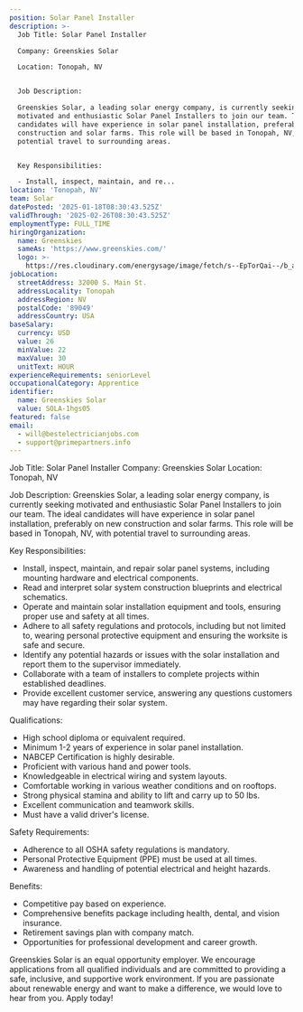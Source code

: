```yaml
---
position: Solar Panel Installer
description: >-
  Job Title: Solar Panel Installer

  Company: Greenskies Solar

  Location: Tonopah, NV


  Job Description:

  Greenskies Solar, a leading solar energy company, is currently seeking
  motivated and enthusiastic Solar Panel Installers to join our team. The ideal
  candidates will have experience in solar panel installation, preferably on new
  construction and solar farms. This role will be based in Tonopah, NV, with
  potential travel to surrounding areas.


  Key Responsibilities:

  - Install, inspect, maintain, and re...
location: 'Tonopah, NV'
team: Solar
datePosted: '2025-01-18T08:30:43.525Z'
validThrough: '2025-02-26T08:30:43.525Z'
employmentType: FULL_TIME
hiringOrganization:
  name: Greenskies
  sameAs: 'https://www.greenskies.com/'
  logo: >-
    https://res.cloudinary.com/energysage/image/fetch/s--EpTorQai--/b_auto,c_pad,f_auto,h_200,q_auto,w_200/https://es-media-prod.s3.amazonaws.com/media/supplier/logo/source/Greenskies_Clean_Focus_Company.jpg
jobLocation:
  streetAddress: 32000 S. Main St.
  addressLocality: Tonopah
  addressRegion: NV
  postalCode: '89049'
  addressCountry: USA
baseSalary:
  currency: USD
  value: 26
  minValue: 22
  maxValue: 30
  unitText: HOUR
experienceRequirements: seniorLevel
occupationalCategory: Apprentice
identifier:
  name: Greenskies Solar
  value: SOLA-1hgs05
featured: false
email:
  - will@bestelectricianjobs.com
  - support@primepartners.info
---
```




Job Title: Solar Panel Installer
Company: Greenskies Solar
Location: Tonopah, NV

Job Description:
Greenskies Solar, a leading solar energy company, is currently seeking motivated and enthusiastic Solar Panel Installers to join our team. The ideal candidates will have experience in solar panel installation, preferably on new construction and solar farms. This role will be based in Tonopah, NV, with potential travel to surrounding areas.

Key Responsibilities:
- Install, inspect, maintain, and repair solar panel systems, including mounting hardware and electrical components.
- Read and interpret solar system construction blueprints and electrical schematics.
- Operate and maintain solar installation equipment and tools, ensuring proper use and safety at all times.
- Adhere to all safety regulations and protocols, including but not limited to, wearing personal protective equipment and ensuring the worksite is safe and secure.
- Identify any potential hazards or issues with the solar installation and report them to the supervisor immediately.
- Collaborate with a team of installers to complete projects within established deadlines.
- Provide excellent customer service, answering any questions customers may have regarding their solar system.

Qualifications:
- High school diploma or equivalent required.
- Minimum 1-2 years of experience in solar panel installation.
- NABCEP Certification is highly desirable.
- Proficient with various hand and power tools.
- Knowledgeable in electrical wiring and system layouts.
- Comfortable working in various weather conditions and on rooftops.
- Strong physical stamina and ability to lift and carry up to 50 lbs.
- Excellent communication and teamwork skills.
- Must have a valid driver's license.

Safety Requirements:
- Adherence to all OSHA safety regulations is mandatory.
- Personal Protective Equipment (PPE) must be used at all times.
- Awareness and handling of potential electrical and height hazards.

Benefits:
- Competitive pay based on experience.
- Comprehensive benefits package including health, dental, and vision insurance.
- Retirement savings plan with company match.
- Opportunities for professional development and career growth.

Greenskies Solar is an equal opportunity employer. We encourage applications from all qualified individuals and are committed to providing a safe, inclusive, and supportive work environment. If you are passionate about renewable energy and want to make a difference, we would love to hear from you. Apply today!
